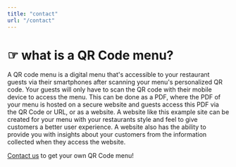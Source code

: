 ```yaml
---
title: "contact"
url: "/contact"
---
```


# ☞ what is a QR Code menu?
A QR code menu is a digital menu that's accessible to your restaurant guests via their smartphones after scanning your menu's personalized QR code. Your guests will only have to scan the QR code with their mobile device to access the menu. This can be done as a PDF, where the PDF of your menu is hosted on a secure website and guests access this PDF via the QR Code or URL, or as a website. A website like this example site can be created for your menu with your restaurants style and feel to give customers a better user experience. A website also has the ability to provide you with insights about your customers from the information collected when they access the website. 


[Contact us](https://honeyimonline.com) to get your own QR Code menu!